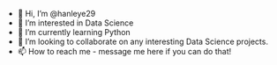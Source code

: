 - 👋 Hi, I’m @hanleye29
- 👀 I’m interested in Data Science
- 🌱 I’m currently learning Python
- 💞️ I’m looking to collaborate on any interesting Data Science projects.
- 📫 How to reach me - message me here if you can do that!

<!---
hanleye29/hanleye29 is a ✨ special ✨ repository because its `README.md` (this file) appears on your GitHub profile.
You can click the Preview link to take a look at your changes.
--->

